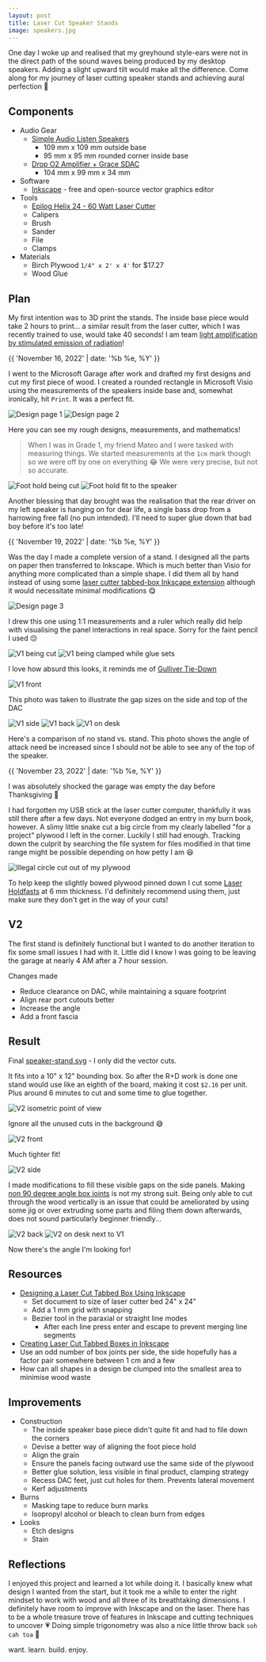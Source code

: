 ```yaml
---
layout: post
title: Laser Cut Speaker Stands
image: speakers.jpg
---
```


One day I woke up and realised that my greyhound style-ears were not in the direct path of the sound waves being produced by my desktop speakers. Adding a slight upward tilt would make all the difference. Come along for my journey of laser cutting speaker stands and achieving aural perfection :hear_no_evil:

## Components

- Audio Gear
  - [Simple Audio Listen Speakers](https://www.corsair.com/us/en/Categories/Products/Gaming-Headsets/Simple-Audio-Listen%E2%84%A2-Stereo-Speakers-with-Bluetooth/p/SH-90S0001-US)
    - 109 mm x 109 mm outside base
    - 95 mm x 95 mm rounded corner inside base
  - [Drop O2 Amplifier + Grace SDAC](https://drop.com/buy/massdrop-o2-sdac-dac-amp)
    - 104 mm x 99 mm x 34 mm
- Software
  - [Inkscape](https://inkscape.org) - free and open-source vector graphics editor
- Tools
  - [Epilog Helix 24 - 60 Watt Laser Cutter](https://www.epiloglaser.com/laser-machines/minihelix-techspecs.htm)
  - Calipers
  - Brush
  - Sander
  - File
  - Clamps
- Materials
  - Birch Plywood `1/4" x 2' x 4'` for $17.27
  - Wood Glue

## Plan

My first intention was to 3D print the stands. The inside base piece would take 2 hours to print... a similar result from the laser cutter, which I was recently trained to use, would take 40 seconds! I am team [light amplification by stimulated emission of radiation](https://en.wikipedia.org/wiki/Laser)!

{{ 'November 16, 2022' | date: '%b %e, %Y' }}

I went to the Microsoft Garage after work and drafted my first designs and cut my first piece of wood. I created a rounded rectangle in Microsoft Visio using the measurements of the speakers inside base and, somewhat ironically, hit `Print`. It was a perfect fit.

![Design page 1](/assets/img/speaker-stands/plan-1.jpg)
![Design page 2](/assets/img/speaker-stands/plan-2.jpg)

Here you can see my rough designs, measurements, and mathematics!

> When I was in Grade 1, my friend Mateo and I were tasked with measuring things. We started measurements at the `1cm` mark though so we were off by one on everything :joy: We were very precise, but not so accurate.

![Foot hold being cut](/assets/img/speaker-stands/foot-cut.jpg)
![Foot hold fit to the speaker](/assets/img/speaker-stands/foot-cut-inserted.jpg)

Another blessing that day brought was the realisation that the rear driver on my left speaker is hanging on for dear life, a single bass drop from a harrowing free fall (no pun intended). I'll need to super glue down that bad boy before it's too late!

{{ 'November 19, 2022' | date: '%b %e, %Y' }}

Was the day I made a complete version of a stand. I designed all the parts on paper then transferred to Inkscape. Which is much better than Visio for anything more complicated than a simple shape. I did them all by hand instead of using some [laser cutter tabbed-box Inkscape extension](https://github.com/paulh-rnd/TabbedBoxMaker) although it would necessitate minimal modifications :yum:

![Design page 3](/assets/img/speaker-stands/plan-3.jpg)

I drew this one using 1:1 measurements and a ruler which really did help with visualising the panel interactions in real space. Sorry for the faint pencil I used :pensive:

![V1 being cut](/assets/img/speaker-stands/v1-cuts.jpg)
![V1 being clamped while glue sets](/assets/img/speaker-stands/v1-clamps.jpg)

I love how absurd this looks, it reminds me of [Gulliver Tie-Down](https://tvtropes.org/pmwiki/pmwiki.php/Main/GulliverTieDown)

![V1 front](/assets/img/speaker-stands/v1-front.jpg)

This photo was taken to illustrate the gap sizes on the side and top of the DAC

![V1 side](/assets/img/speaker-stands/v1-side.jpg)
![V1 back](/assets/img/speaker-stands/v1-back.jpg)
![V1 on desk](/assets/img/speaker-stands/v1.jpg)

Here's a comparison of no stand vs. stand. This photo shows the angle of attack need be increased since I should not be able to see any of the top of the speaker.

{{ 'November 23, 2022' | date: '%b %e, %Y' }}

I was absolutely shocked the garage was empty the day before Thanksgiving :poultry_leg:

I had forgotten my USB stick at the laser cutter computer, thankfully it was still there after a few days. Not everyone dodged an entry in my burn book, however. A slimy little snake cut a big circle from my clearly labelled "for a project" plywood I left in the corner. Luckily I still had enough. Tracking down the culprit by searching the file system for files modified in that time range might be possible depending on how petty I am :laughing:

![Illegal circle cut out of my plywood](/assets/img/speaker-stands/theft.jpg)

To help keep the slightly bowed plywood pinned down I cut some [Laser Holdfasts](https://www.festi.info/boxes.py/LaserHoldfast) at 6 mm thickness. I'd definitely recommend using them, just make sure they don't get in the way of your cuts!

## V2

The first stand is definitely functional but I wanted to do another iteration to fix some small issues I had with it. Little did I know I was going to be leaving the garage at nearly 4 AM after a 7 hour session.

Changes made

- Reduce clearance on DAC, while maintaining a square footprint
- Align rear port cutouts better
- Increase the angle
- Add a front fascia

## Result

Final [speaker-stand.svg](https://github.com/mic-max/micmax.pw/tree/master/assets/cad/speaker-stand.svg) - I only did the vector cuts.

It fits into a 10" x 12" bounding box. So after the R+D work is done one stand would use like an eighth of the board, making it cost `$2.16` per unit. Plus around 6 minutes to cut and some time to glue together.

![V2 isometric point of view](/assets/img/speaker-stands/v2-iso.jpg)

Ignore all the unused cuts in the background :sweat_smile:

![V2 front](/assets/img/speaker-stands/v2-front.jpg)

Much tighter fit!

![V2 side](/assets/img/speaker-stands/v2-side.jpg)

I made modifications to fill these visible gaps on the side panels. Making [non 90 degree angle box joints](https://florianfesti.github.io/boxes/html/generators.html#console) is not my strong suit. Being only able to cut through the wood vertically is an issue that could be ameliorated by using some jig or over extruding some parts and filing them down afterwards, does not sound particularly beginner friendly...

![V2 back](/assets/img/speaker-stands/v2-back.jpg)
![V2 on desk next to V1](/assets/img/speaker-stands/v2-and-v1.jpg)

Now there's the angle I'm looking for!

## Resources

- [Designing a Laser Cut Tabbed Box Using Inkscape](https://youtu.be/A1FIl5Eq4PQ)
  - Set document to size of laser cutter bed 24" x 24"
  - Add a 1 mm grid with snapping
  - Bezier tool in the paraxial or straight line modes
    - After each line press enter and escape to prevent merging line segments
- [Creating Laser Cut Tabbed Boxes in Inkscape](https://www.hackschool.org/post/creating-tabbed-boxes-in-inkscape)
- Use an odd number of box joints per side, the side hopefully has a factor pair somewhere between 1 cm and a few
- How can all shapes in a design be clumped into the smallest area to minimise wood waste

## Improvements

- Construction
  - The inside speaker base piece didn't quite fit and had to file down the corners
  - Devise a better way of aligning the foot piece hold
  - Align the grain
  - Ensure the panels facing outward use the same side of the plywood
  - Better glue solution, less visible in final product, clamping strategy
  - Recess DAC feet, just cut holes for them. Prevents lateral movement
  - Kerf adjustments
- Burns
  - Masking tape to reduce burn marks
  - Isopropyl alcohol or bleach to clean burn from edges
- Looks
  - Etch designs
  - Stain

## Reflections

I enjoyed this project and learned a lot while doing it. I basically knew what design I wanted from the start, but it took me a while to enter the right mindset to work with wood and all three of its breathtaking dimensions. I definitely have room to improve with Inkscape and on the laser. There has to be a whole treasure trove of features in Inkscape and cutting techniques to uncover :heartpulse: Doing simple trigonometry was also a nice little throw back `soh cah toa` :triangular_ruler:

want. learn. build. enjoy.
